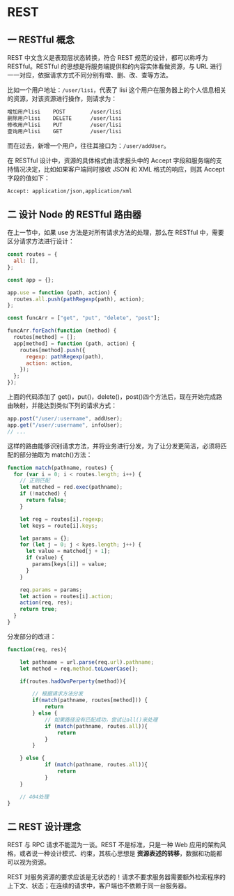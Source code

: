 # REST

## 一 RESTful 概念

REST 中文含义是表现层状态转换，符合 REST 规范的设计，都可以称呼为 RESTful。RESTful 的思想是将服务端提供和的内容实体看做资源，与 URL 进行一一对应，依据请求方式不同分别有增、删、改、查等方法。

比如一个用户地址：`/user/lisi`，代表了 lisi 这个用户在服务器上的个人信息相关的资源，对该资源进行操作，则请求为：

```txt
增加用户lisi    POST        /user/lisi
删除用户lisi    DELETE      /user/lisi
修改用户lisi    PUT         /user/lisi
查询用户lisi    GET         /user/lisi
```

而在过去，新增一个用户，往往其接口为：`/user/addUser`。

在 RESTful 设计中，资源的具体格式由请求报头中的 Accept 字段和服务端的支持情况决定，比如如果客户端同时接收 JSON 和 XML 格式的响应，则其 Accept 字段的值如下：

```txt
Accept: application/json,application/xml
```

## 二 设计 Node 的 RESTful 路由器

在上一节中，如果 use 方法是对所有请求方法的处理，那么在 RESTful 中，需要区分请求方法进行设计：

```js
const routes = {
  all: [],
};

const app = {};

app.use = function (path, action) {
  routes.all.push(pathRegexp(path), action);
};

const funcArr = ["get", "put", "delete", "post"];

funcArr.forEach(function (method) {
  routes[method] = [];
  app[method] = function (path, action) {
    routes[method].push({
      regexp: pathRegexp(path),
      action: action,
    });
  };
});
```

上面的代码添加了 get()，put()，delete()，post()四个方法后，现在开始完成路由映射，并能达到类似下列的请求方式：

```js
app.post("/user/:username", addUser);
app.get("/user/:username", infoUser);
// ...
```

这样的路由能够识别请求方法，并将业务进行分发，为了让分发更简洁，必须将匹配的部分抽取为 match()方法：

```js
function match(pathname, routes) {
  for (var i = 0; i < routes.length; i++) {
    // 正则匹配
    let matched = red.exec(pathname);
    if (!matched) {
      return false;
    }

    let reg = routes[i].regexp;
    let keys = route[i].keys;

    let params = {};
    for (let j = 0; j < kyes.length; j++) {
      let value = matched[j + 1];
      if (value) {
        params[keys[i]] = value;
      }
    }

    req.params = params;
    let action = routes[i].action;
    action(req, res);
    return true;
  }
}
```

分发部分的改进：

```js
function(req, res){

    let pathname = url.parse(req.url).pathname;
    let method = req.method.toLowerCase();

    if(routes.hadOwnPerperty(method)){

        // 根据请求方法分发
        if(match(pathname, routes[method])) {
            return
        } else {
            // 如果路径没有匹配成功，尝试让all()来处理
            if (match(pathname, routes.all)){
                return
            }
        }

    } else {
            if (match(pathname, routes.all)){
                return
            }
    }

    // 404处理
}
```

## 二 REST 设计理念

REST 与 RPC 请求不能混为一谈。REST 不是标准，只是一种 Web 应用的架构风格，或者说一种设计模式、约束，其核心思想是 **资源表述的转移**，数据和功能都可以视为资源。

REST 对服务资源的要求应该是无状态的！请求不要求服务器需要额外检索程序的上下文、状态；在连续的请求中，客户端也不依赖于同一台服务器。
